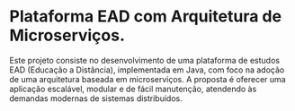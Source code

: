 # Plataforma EAD com Arquitetura de Microserviços.

Este projeto consiste no desenvolvimento de uma plataforma de estudos EAD (Educação a Distância), implementada em Java, com foco na adoção de uma arquitetura baseada em microserviços. A proposta é oferecer uma aplicação escalável, modular e de fácil manutenção, atendendo às demandas modernas de sistemas distribuídos.

